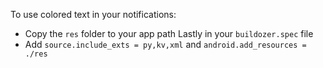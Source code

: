 To use colored text in your notifications:
- Copy the `res` folder to your app path
Lastly in your `buildozer.spec` file
- Add `source.include_exts = py,kv,xml` and `android.add_resources = ./res`